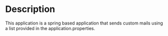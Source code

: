 # Description
This application is a spring based application that sends custom mails using a list provided in the application.properties.